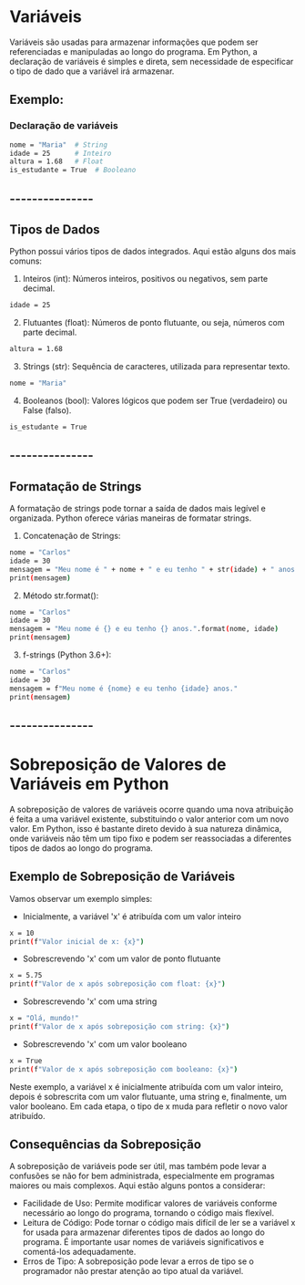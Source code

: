 # Variáveis
Variáveis são usadas para armazenar informações que podem ser referenciadas e manipuladas ao longo do programa. Em Python, a declaração de variáveis é simples e direta, sem necessidade de especificar o tipo de dado que a variável irá armazenar.

## Exemplo:
### Declaração de variáveis
```bash
nome = "Maria"  # String
idade = 25      # Inteiro
altura = 1.68   # Float
is_estudante = True  # Booleano
```

## ---------------

## Tipos de Dados
Python possui vários tipos de dados integrados. Aqui estão alguns dos mais comuns:

1. Inteiros (int): Números inteiros, positivos ou negativos, sem parte decimal.
```bash
idade = 25
```

2. Flutuantes (float): Números de ponto flutuante, ou seja, números com parte decimal.
```bash
altura = 1.68
```

3. Strings (str): Sequência de caracteres, utilizada para representar texto.
```bash
nome = "Maria"
```

4. Booleanos (bool): Valores lógicos que podem ser True (verdadeiro) ou False (falso).
```bash
is_estudante = True
```

## ---------------

## Formatação de Strings
A formatação de strings pode tornar a saída de dados mais legível e organizada. Python oferece várias maneiras de formatar strings.
1. Concatenação de Strings:
```bash
nome = "Carlos"
idade = 30
mensagem = "Meu nome é " + nome + " e eu tenho " + str(idade) + " anos."
print(mensagem)
```

2. Método str.format():
```bash
nome = "Carlos"
idade = 30
mensagem = "Meu nome é {} e eu tenho {} anos.".format(nome, idade)
print(mensagem)
```

3. f-strings (Python 3.6+):
```bash
nome = "Carlos"
idade = 30
mensagem = f"Meu nome é {nome} e eu tenho {idade} anos."
print(mensagem)
```

## ---------------

# Sobreposição de Valores de Variáveis em Python
A sobreposição de valores de variáveis ocorre quando uma nova atribuição é feita a uma variável existente, substituindo o valor anterior com um novo valor. Em Python, isso é bastante direto devido à sua natureza dinâmica, onde variáveis não têm um tipo fixo e podem ser reassociadas a diferentes tipos de dados ao longo do programa.

## Exemplo de Sobreposição de Variáveis
Vamos observar um exemplo simples:
- Inicialmente, a variável 'x' é atribuída com um valor inteiro
```bash
x = 10
print(f"Valor inicial de x: {x}")
```

- Sobrescrevendo 'x' com um valor de ponto flutuante
```bash
x = 5.75
print(f"Valor de x após sobreposição com float: {x}")
```

- Sobrescrevendo 'x' com uma string
```bash
x = "Olá, mundo!"
print(f"Valor de x após sobreposição com string: {x}")
```

- Sobrescrevendo 'x' com um valor booleano
```bash
x = True
print(f"Valor de x após sobreposição com booleano: {x}")
```

Neste exemplo, a variável x é inicialmente atribuída com um valor inteiro, depois é sobrescrita com um valor flutuante, uma string e, finalmente, um valor booleano. Em cada etapa, o tipo de x muda para refletir o novo valor atribuído.

## Consequências da Sobreposição
A sobreposição de variáveis pode ser útil, mas também pode levar a confusões se não for bem administrada, especialmente em programas maiores ou mais complexos. Aqui estão alguns pontos a considerar:

- Facilidade de Uso: Permite modificar valores de variáveis conforme necessário ao longo do programa, tornando o código mais flexível.
- Leitura de Código: Pode tornar o código mais difícil de ler se a variável x for usada para armazenar diferentes tipos de dados ao longo do programa. É importante usar nomes de variáveis significativos e comentá-los adequadamente.
- Erros de Tipo: A sobreposição pode levar a erros de tipo se o programador não prestar atenção ao tipo atual da variável.


